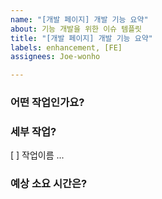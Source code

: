 ```yaml
---
name: "[개발 페이지] 개발 기능 요약"
about: 기능 개발을 위한 이슈 템플릿
title: "[개발 페이지] 개발 기능 요약"
labels: enhancement, [FE]
assignees: Joe-wonho

---
```


<!-- Assignee: 내가 담당하는 일은 내 이름으로 설정 -->
<!-- label: FE 또는 BE 추가 && 어떤 종류의 작업인지에 따라 레이블 추가 -->
<!-- 예시  [Login] 구글 OAuth 버튼 제작 -->
### 어떤 작업인가요?

### 세부 작업?
[ ] 작업이름 ...

### 예상 소요 시간은?
